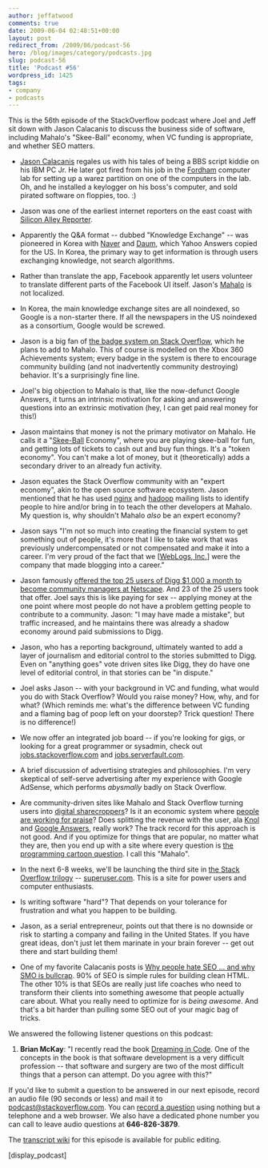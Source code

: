 ```yaml
---
author: jeffatwood
comments: true
date: 2009-06-04 02:48:51+00:00
layout: post
redirect_from: /2009/06/podcast-56
hero: /blog/images/category/podcasts.jpg
slug: podcast-56
title: 'Podcast #56'
wordpress_id: 1425
tags:
- company
- podcasts
---
```


This is the 56th episode of the StackOverflow podcast where Joel and Jeff sit down with Jason Calacanis to discuss the business side of software, including Mahalo's "Skee-Ball" economy, when VC funding is appropriate, and whether SEO matters.






  * [Jason Calacanis](http://calacanis.com/) regales us with his tales of being a BBS script kiddie on his IBM PC Jr. He later got fired from his job in the [Fordham](http://en.wikipedia.org/wiki/Fordham_University) computer lab for setting up a warez partition on one of the computers in the lab. Oh, and he installed a keylogger on his boss's computer, and sold pirated software on floppies, too. :)


  * Jason was one of the earliest internet reporters on the east coast with [Silicon Alley Reporter](http://en.wikipedia.org/wiki/Jason_Calacanis#Rising_Tide_Studios).


  * Apparently the Q&A format -- dubbed "Knowledge Exchange" -- was pioneered in Korea with [Naver](http://www.naver.com/) and [Daum](http://www.daum.net/), which Yahoo Answers copied for the US. In Korea, the primary way to get information is through users exchanging knowledge, not search algorithms.


  * Rather than translate the app, Facebook apparently let users volunteer to translate different parts of the Facebook UI itself. Jason's [Mahalo](http://www.mahalo.com/) is not localized.


  * In Korea, the main knowledge exchange sites are all noindexed, so Google is a non-starter there. If all the newspapers in the US noindexed as a consortium, Google would be screwed.


  * Jason is a big fan of [the badge system on Stack Overflow](http://stackoverflow.com/badges), which he plans to add to Mahalo. This of course is modelled on the Xbox 360 Achievements system; every badge in the system is there to encourage community building (and not inadvertently community destroying) behavior. It's a surprisingly fine line.  



  * Joel's big objection to Mahalo is that, like the now-defunct Google Answers, it turns an intrinsic motivation for asking and answering questions into an extrinsic motivation (hey, I can get paid real money for this!)


  * Jason maintains that money is not the primary motivator on Mahalo. He calls it a "[Skee-Ball](http://www.skeeball.com/about.htm) Economy", where you are playing skee-ball for fun, and getting lots of tickets to cash out and buy fun things. It's a "token economy". You can't make a lot of money, but it (theoretically) adds a secondary driver to an already fun activity.


  * Jason equates the Stack Overflow community with an "expert economy", akin to the open source software ecosystem. Jason mentioned that he has used [nginx](http://nginx.net/) and [hadoop](http://hadoop.apache.org/core/) mailing lists to identify people to hire and/or bring in to teach the other developers at Mahalo. My question is, why shouldn't Mahalo _also_ be an expert economy?


  * Jason says "I'm not so much into creating the financial system to get something out of people, it's more that I like to take work that was previously undercompensated or not compensated and make it into a career. I'm very proud of the fact that we [[WebLogs, Inc.](http://en.wikipedia.org/wiki/Jason_Calacanis#Weblogs.2C_Inc.)] were the company that made blogging into a career."


  * Jason famously [offered the top 25 users of Digg $1,000 a month to become community managers at Netscape](http://www.readwriteweb.com/archives/calacanis_offer.php). And 23 of the 25 users took that offer. Joel says this is like paying for sex -- applying money at the one point where most people do not have a problem getting people to contribute to a community. Jason: "I may have made a mistake", but traffic increased, and he maintains there was already a shadow economy around paid submissions to Digg.


  * Jason, who has a reporting background, ultimately wanted to add a layer of journalism and editorial control to the stories submitted to Digg. Even on "anything goes" vote driven sites like Digg, they do have one level of editorial control, in that stories can be "in dispute."  



  * Joel asks Jason -- with your background in VC and funding, what would you do with Stack Overflow? Would you raise money? How, why, and for what? (Which reminds me: what's the difference between VC funding and a flaming bag of poop left on your doorstep? Trick question! There is no difference!)


  * We now offer an integrated job board -- if you're looking for gigs, or looking for a great programmer or sysadmin, check out [jobs.stackoverflow.com](http://jobs.stackoverflow.com/) and [jobs.serverfault.com](http://jobs.serverfault.com/).


  * A brief discussion of advertising strategies and philosophies. I'm very skeptical of self-serve advertising after my experience with Google AdSense, which performs _abysmally_ badly on Stack Overflow.


  * Are community-driven sites like Mahalo and Stack Overflow turning users into [digital sharecroppers](http://smallbiztrends.com/2009/03/facebook-digital-sharecroppers.html)? Is it an economic system where [people are working for praise](http://www.businessweek.com/technology/content/dec2008/tc20081228_809309.htm)? Does splitting the revenue with the user, ala [Knol](http://knol.google.com/k) and [Google Answers](http://answers.google.com/answers/), really work? The track record for this approach is not good. And if you optimize for things that are popular, no matter what they are, then you end up with a site where every question is [the programming cartoon question](http://stackoverflow.com/questions/84556/whats-your-favorite-programmer-cartoon). I call this "Mahalo".  



  * In the next 6-8 weeks, we'll be launching the third site in [the Stack Overflow trilogy](http://blog.stackoverflow.com/2009/05/the-stack-overflow-trilogy/) -- [superuser.com](http://superuser.com). This is a site for power users and computer enthusiasts.


  * Is writing software "hard"? That depends on your tolerance for frustration and what you happen to be building.


  * Jason, as a serial entrepreneur, points out that there is no downside or risk to starting a company and failing in the United States. If you have great ideas, don't just let them marinate in your brain forever -- get out there and start building them!


  * One of my favorite Calacanis posts is [Why people hate SEO ... and why SMO is bullcrap](http://calacanis.com/2007/02/07/why-people-hate-seo-and-why-smo-is-bulls-t/). 90% of SEO is simple rules for building clean HTML. The other 10% is that SEOs are really just life coaches who need to transform their clients into something awesome that people actually care about. What you really need to optimize for is _being awesome_. And that's a bit harder than pulling some SEO out of your magic bag of tricks.




We answered the following listener questions on this podcast:






  1. **Brian McKay**: "I recently read the book [Dreaming in Code](http://www.amazon.com/dp/1400082463/?tag=codinghorror-20). One of the concepts in the book is that software development is a very difficult profession -- that software and surgery are two of the most difficult things that a person can attempt. Do you agree with this?"




If you'd like to submit a question to be answered in our next episode, record an audio file (90 seconds or less) and mail it to [podcast@stackoverflow.com](mailto:podcast@stackoverflow.com). You can [record a question](http://blog.stackoverflow.com/index.php/2008/05/recording-podcast-questions-using-your-telephone/) using nothing but a telephone and a web browser. We also have a dedicated phone number you can call to leave audio questions at **646-826-3879**.






The [transcript wiki](https://stackoverflow.fogbugz.com/default.asp?W29058) for this episode is available for public editing.





[display_podcast]



